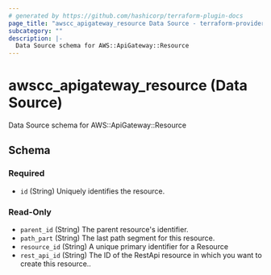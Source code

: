 ```yaml
---
# generated by https://github.com/hashicorp/terraform-plugin-docs
page_title: "awscc_apigateway_resource Data Source - terraform-provider-awscc"
subcategory: ""
description: |-
  Data Source schema for AWS::ApiGateway::Resource
---
```


# awscc_apigateway_resource (Data Source)

Data Source schema for AWS::ApiGateway::Resource



<!-- schema generated by tfplugindocs -->
## Schema

### Required

- `id` (String) Uniquely identifies the resource.

### Read-Only

- `parent_id` (String) The parent resource's identifier.
- `path_part` (String) The last path segment for this resource.
- `resource_id` (String) A unique primary identifier for a Resource
- `rest_api_id` (String) The ID of the RestApi resource in which you want to create this resource..
